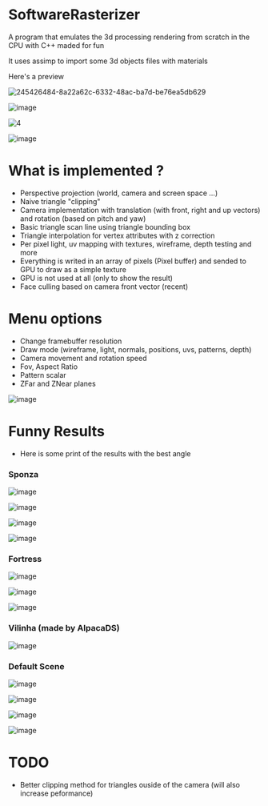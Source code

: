 # SoftwareRasterizer

A program that emulates the 3d processing rendering from scratch in the CPU with C++ maded for fun

It uses assimp to import some 3d objects files with materials

Here's a preview

![245426484-8a22a62c-6332-48ac-ba7d-be76ea5db629](https://github.com/RodrigoPAml/SoftwareRasterizer/assets/41243039/bf4f6ff5-3029-439f-a41e-f891bf68d838)

![image](https://github.com/RodrigoPAml/SoftwareRasterizer/assets/41243039/a28a3295-090c-48ad-a84e-c46ec5c8c234)

![4](https://github.com/RodrigoPAml/SoftwareRasterizer/assets/41243039/cd625875-4e9a-4dce-87b7-2bf3ec6491ea)

![image](https://github.com/RodrigoPAml/SoftwareRasterizer/assets/41243039/49207de6-e8d5-4155-84e2-95e3d37d5e2a)

# What is implemented ?

- Perspective projection (world, camera and screen space ...)
- Naive triangle "clipping"
- Camera implementation with translation (with front, right and up vectors) and rotation (based on pitch and yaw)
- Basic triangle scan line using triangle bounding box
- Triangle interpolation for vertex attributes with z correction
- Per pixel light, uv mapping with textures, wireframe, depth testing and more
- Everything is writed in an array of pixels (Pixel buffer) and sended to GPU to draw as a simple texture
- GPU is not used at all (only to show the result)
- Face culling based on camera front vector (recent)

# Menu options

- Change framebuffer resolution
- Draw mode (wireframe, light, normals, positions, uvs, patterns, depth)
- Camera movement and rotation speed
- Fov, Aspect Ratio
- Pattern scalar
- ZFar and ZNear planes

![image](https://github.com/RodrigoPAml/SotfwareRasterizer/assets/41243039/08e85a14-454d-4bc3-a368-284ccf76c60f)

# Funny Results

- Here is some print of the results with the best angle

### Sponza

![image](https://github.com/RodrigoPAml/SoftwareRasterizer/assets/41243039/5c68e27f-e5c2-498a-a22a-4fae21904cee)

![image](https://github.com/RodrigoPAml/SoftwareRasterizer/assets/41243039/12651576-52e0-4b0f-b350-6789de0dd92e)

![image](https://github.com/RodrigoPAml/SoftwareRasterizer/assets/41243039/3dff7220-b8ff-472e-b943-06df2e7d8dca)

![image](https://github.com/RodrigoPAml/SoftwareRasterizer/assets/41243039/c1980673-85c2-4098-9140-6134deef5ff0)

### Fortress

![image](https://github.com/RodrigoPAml/SoftwareRasterizer/assets/41243039/ccfb1f60-9832-45e3-a50d-9b9e75fa3480)

![image](https://github.com/RodrigoPAml/SoftwareRasterizer/assets/41243039/650f7733-2f99-46e1-9a55-162dbc9ee8a0)

![image](https://github.com/RodrigoPAml/SoftwareRasterizer/assets/41243039/671c9b31-4476-45b1-87d1-4e741845317c)

### Vilinha (made by AlpacaDS)

![image](https://github.com/RodrigoPAml/SoftwareRasterizer/assets/41243039/eb91aef7-4a7e-4592-9c58-0d3eb32495c7)

### Default Scene

![image](https://github.com/RodrigoPAml/SoftwareRasterizer/assets/41243039/64c5f42e-cc18-49bf-aa4a-7c7bb6e584b9)

![image](https://github.com/RodrigoPAml/SoftwareRasterizer/assets/41243039/f4f4606f-325b-435a-8743-c22f9d3d0cd2)

![image](https://github.com/RodrigoPAml/SoftwareRasterizer/assets/41243039/c487afb0-3b07-4797-aa6c-b8716f30446f)

![image](https://github.com/RodrigoPAml/SoftwareRasterizer/assets/41243039/0fce884a-18d9-420a-a378-3a5051ec5155)

# TODO

- Better clipping method for triangles ouside of the camera (will also increase peformance)
